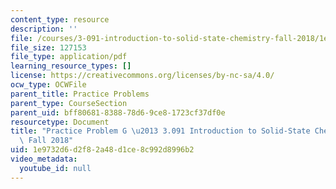 ```yaml
---
content_type: resource
description: ''
file: /courses/3-091-introduction-to-solid-state-chemistry-fall-2018/1e9732d6d2f82a48d1ce8c992d8996b2_MIT3_091F18_PPG.pdf
file_size: 127153
file_type: application/pdf
learning_resource_types: []
license: https://creativecommons.org/licenses/by-nc-sa/4.0/
ocw_type: OCWFile
parent_title: Practice Problems
parent_type: CourseSection
parent_uid: bff80681-8388-78d6-9ce8-1723cf37df0e
resourcetype: Document
title: "Practice Problem G \u2013 3.091 Introduction to Solid-State Chemistry \u2013\
  \ Fall 2018"
uid: 1e9732d6-d2f8-2a48-d1ce-8c992d8996b2
video_metadata:
  youtube_id: null
---
```


